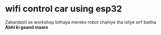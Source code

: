 # wifi control car using esp32
Zabardasti se workshop bithaya
mereko robot chahiye tha isliye sirf baitha 
**Abhi ki gaand maaro** 

